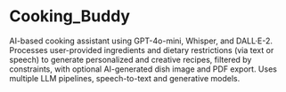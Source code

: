 # Cooking_Buddy
AI-based cooking assistant using GPT-4o-mini, Whisper, and DALL·E-2. Processes user-provided ingredients and dietary restrictions (via text or speech) to generate personalized and creative recipes, filtered by constraints, with optional AI-generated dish image and PDF export. Uses multiple LLM pipelines, speech-to-text and generative models.
